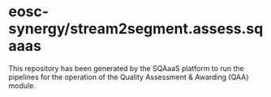 <!--
SPDX-FileCopyrightText: Copyright contributors to the Software Quality Assurance as a Service (SQAaaS) project <sqaaas@ibergrid.eu>

SPDX-License-Identifier: GPL-3.0-only
-->

# eosc-synergy/stream2segment.assess.sqaaas
This repository has been generated by the SQAaaS platform to run the pipelines
for the operation of the
Quality Assessment & Awarding (QAA)
module.